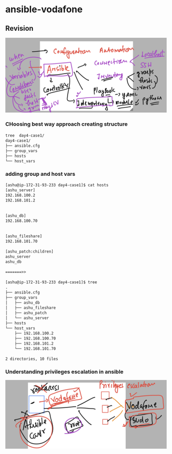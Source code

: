 # ansible-vodafone

## Revision 

<img src="rev.png">

### CHoosing best way approach creating structure 

```
tree  day4-case1/
day4-case1/
├── ansible.cfg
├── group_vars
├── hosts
└── host_vars

```

### adding group and host vars 

```
[ashu@ip-172-31-93-233 day4-case1]$ cat hosts
[ashu_server]
192.168.100.2
192.168.101.2


[ashu_db]
192.168.100.70


[ashu_fileshare]
192.168.101.70

[ashu_patch:children]
ashu_server
ashu_db

=======>>

[ashu@ip-172-31-93-233 day4-case1]$ tree 
.
├── ansible.cfg
├── group_vars
│   ├── ashu_db
│   ├── ashu_fileshare
│   ├── ashu_patch
│   └── ashu_server
├── hosts
└── host_vars
    ├── 192.168.100.2
    ├── 192.168.100.70
    ├── 192.168.101.2
    └── 192.168.101.70

2 directories, 10 files

```

### Understanding privileges escalation in ansible 

<img src="prv.png">


